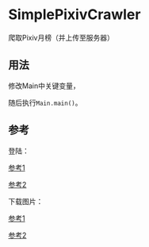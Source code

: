 # SimplePixivCrawler
爬取Pixiv月榜（并上传至服务器）



## 用法

修改Main中关键变量，

随后执行`Main.main()`。



## 参考

登陆：

[参考1](https://www.cnblogs.com/fightfordream/p/6421498.html)

[参考2](https://www.tqwba.com/x_d/jishu/244706.html)



下载图片：

[参考1](https://blog.csdn.net/owaranaiyume/article/details/114667736)

[参考2](https://blog.csdn.net/weixin_45826022/article/details/109406389)

